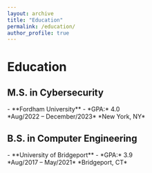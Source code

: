 ```yaml
---
layout: archive
title: "Education"
permalink: /education/
author_profile: true
---
```


# Education

## M.S. in Cybersecurity
<div class="d-flex flex-column flex-md-row">
    <div class="mr-auto">
        - **Fordham University**
        - *GPA:* 4.0
    </div>
    <div class="text-md-right">
        *Aug/2022 – December/2023*  
        *New York, NY*
    </div>
</div>

## B.S. in Computer Engineering
<div class="d-flex flex-column flex-md-row">
    <div class="mr-auto">
        - **University of Bridgeport**
        - *GPA:* 3.9
    </div>
    <div class="text-md-right">
        *Aug/2017 – May/2021*  
        *Bridgeport, CT*
    </div>
</div>
